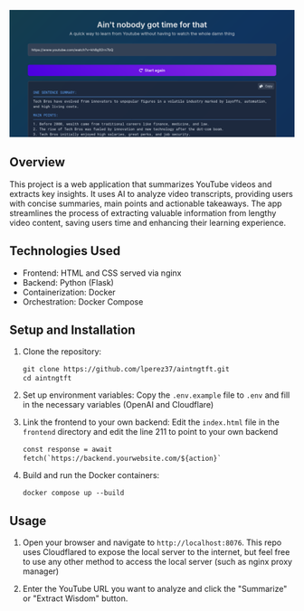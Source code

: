 ![Aintngtft in action](example.png)

## Overview

This project is a web application that summarizes YouTube videos and extracts key insights. It uses AI to analyze video transcripts, providing users with concise summaries, main points and actionable takeaways. The app streamlines the process of extracting valuable information from lengthy video content, saving users time and enhancing their learning experience.

## Technologies Used

- Frontend: HTML and CSS served via nginx 
- Backend: Python (Flask)
- Containerization: Docker
- Orchestration: Docker Compose

## Setup and Installation

1. Clone the repository:
   ```
   git clone https://github.com/lperez37/aintngtft.git
   cd aintngtft
   ```

2. Set up environment variables:
   Copy the `.env.example` file to `.env` and fill in the necessary variables (OpenAI and Cloudflare)
   
3. Link the frontend to your own backend:
   Edit the `index.html` file in the `frontend` directory and edit the line 211 to point to your own backend 
   ```
   const response = await fetch(`https://backend.yourwebsite.com/${action}`
   ```
   
5. Build and run the Docker containers:
   ```
   docker compose up --build
   ```

## Usage

1. Open your browser and navigate to `http://localhost:8076`. This repo uses Cloudflared to expose the local server to the internet, but feel free to use any other method to access the local server (such as nginx proxy manager)

2. Enter the YouTube URL you want to analyze and click the "Summarize" or "Extract Wisdom" button.

